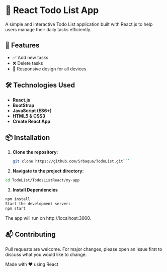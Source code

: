 # 📝 React Todo List App

A simple and interactive Todo List application built with React.js to help users manage their daily tasks efficiently.

## 🚀 Features

- ✅ Add new tasks
- ❌ Delete tasks
- 📱 Responsive design for all devices

## 🛠️ Technologies Used

- **React.js**
- **BootStrap**
- **JavaScript (ES6+)**
- **HTML5 & CSS3**
- **Create React App**

## 📦 Installation

1. **Clone the repository:**

   ```bash
   git clone https://github.com/Srbaqua/TodoList.git```

2. **Navigate to the project directory:**

```bash
cd TodoList/TodosListReact/my-app
```

3. **Install Dependencies**
```bash
npm install
Start the development server:
npm start
```
The app will run on http://localhost:3000.

## 📬 Contributing
Pull requests are welcome. For major changes, please open an issue first to discuss what you would like to change.

Made with ❤️ using React
